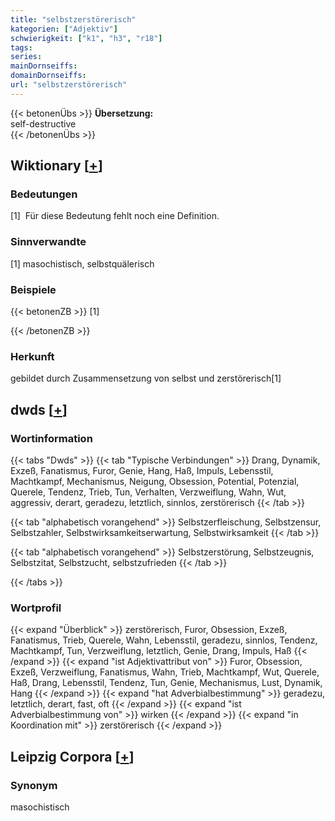 ```yaml
---
title: "selbstzerstörerisch"
kategorien: ["Adjektiv"]
schwierigkeit: ["k1", "h3", "r18"]
tags:
series:
mainDornseiffs:
domainDornseiffs:
url: "selbstzerstörerisch"
---
```


{{< betonenÜbs >}}
**Übersetzung:**  
self-destructive  
{{< /betonenÜbs >}}

## Wiktionary [[+](https://de.wiktionary.org/wiki/selbstzerstörerisch)]

### Bedeutungen
[1]  Für diese Bedeutung fehlt noch eine Definition.  

### Sinnverwandte
[1] masochistisch, selbstquälerisch  

### Beispiele
{{< betonenZB >}}
[1]  

{{< /betonenZB >}}
### Herkunft
gebildet durch Zusammensetzung von selbst und zerstörerisch[1]  



## dwds [[+](https://www.dwds.de/wb/selbstzerstörerisch)]

### Wortinformation
{{< tabs "Dwds" >}}
{{< tab "Typische Verbindungen" >}}
Drang, Dynamik, Exzeß, Fanatismus, Furor, Genie, Hang, Haß, Impuls, Lebensstil, Machtkampf, Mechanismus, Neigung, Obsession, Potential, Potenzial, Querele, Tendenz, Trieb, Tun, Verhalten, Verzweiflung, Wahn, Wut, aggressiv, derart, geradezu, letztlich, sinnlos, zerstörerisch
{{< /tab >}}

{{< tab "alphabetisch vorangehend" >}}
Selbstzerfleischung, Selbstzensur, Selbstzahler, Selbstwirksamkeitserwartung, Selbstwirksamkeit
{{< /tab >}}

{{< tab "alphabetisch vorangehend" >}}
Selbstzerstörung, Selbstzeugnis, Selbstzitat, Selbstzucht, selbstzufrieden
{{< /tab >}}

{{< /tabs >}}

### Wortprofil
{{< expand "Überblick" >}} zerstörerisch, Furor, Obsession, Exzeß, Fanatismus, Trieb, Querele, Wahn, Lebensstil, geradezu, sinnlos, Tendenz, Machtkampf, Tun, Verzweiflung, letztlich, Genie, Drang, Impuls, Haß {{< /expand >}}
{{< expand "ist Adjektivattribut von" >}} Furor, Obsession, Exzeß, Verzweiflung, Fanatismus, Wahn, Trieb, Machtkampf, Wut, Querele, Haß, Drang, Lebensstil, Tendenz, Tun, Genie, Mechanismus, Lust, Dynamik, Hang {{< /expand >}}
{{< expand "hat Adverbialbestimmung" >}} geradezu, letztlich, derart, fast, oft {{< /expand >}}
{{< expand "ist Adverbialbestimmung von" >}} wirken {{< /expand >}}
{{< expand "in Koordination mit" >}} zerstörerisch {{< /expand >}}

## Leipzig Corpora [[+](https://corpora.uni-leipzig.de/en/res?word=selbstzerstörerisch&corpusId=deu_newscrawl-public_2018)]


### Synonym
masochistisch

